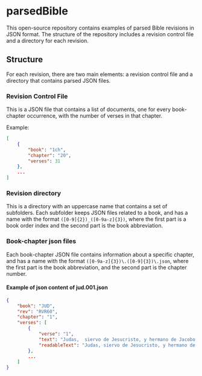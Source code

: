 # parsedBible
This open-source repository contains examples of parsed Bible revisions in JSON format. The structure of the repository includes a revision control file and a directory for each revision.
## Structure
For each revision, there are two main elements: a revision control file and a directory that contains parsed JSON files.

### Revision Control File 
This is a JSON file that contains a list of documents, one for every book-chapter occurrence, with the number of verses in that chapter.

Example:
```json
[
    {
        "book": "1ch",
        "chapter": "20",
        "verses": 31
    },
    ...
]
```

### Revision directory
This is a directory with an uppercase name that contains a set of subfolders. Each subfolder keeps JSON files related to a book, and has a name with the format `([0-9]{2})_([0-9a-z]{3})`, where the first part is a book order index and the second part is the book abbreviation.

### Book-chapter json files
Each book-chapter JSON file contains information about a specific chapter, and has a name with the format `([0-9a-z]{3})\.([0-9]{3})\.json`, where the first part is the book abbreviation, and the second part is the chapter number.
#### Example of json content of jud.001.json
```json
{
    "book": "JUD",
    "rev": "RVR60",
    "chapter": "1",
    "verses": [
        {
            "verse": "1",
            "text": "Judas,  siervo de Jesucristo, y hermano de Jacobo, a los llamados, santificados en Dios Padre, y guardados en Jesucristo: \n",
            "readableText": "Judas, siervo de Jesucristo, y hermano de Jacobo, a los llamados, santificados\nen Dios Padre, y guardados en Jesucristo:\n\n"
        },
        ...
    ]
}
```

